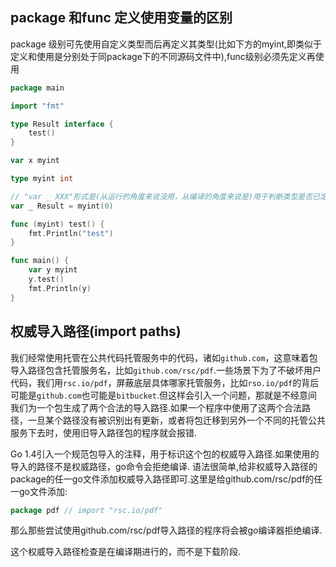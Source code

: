 ## package 和func 定义使用变量的区别

package 级别可先使用自定义类型而后再定义其类型(比如下方的myint,即类似于定义和使用是分别处于同package下的不同源码文件中),func级别必须先定义再使用
```go
package main

import "fmt"

type Result interface {
	test()
}

var x myint

type myint int

// "var _ XXX"形式是(从运行的角度来说没用，从编译的角度来说是)用于判断类型是否已定义或者是否已实现接口
var _ Result = myint(0)

func (myint) test() {
	fmt.Println("test")
}

func main() {
	var y myint
	y.test()
	fmt.Println(y)
}
```

## 权威导入路径(import paths)

我们经常使用托管在公共代码托管服务中的代码，诸如`github.com`，这意味着包导入路径包含托管服务名，比如`github.com/rsc/pdf`.一些场景下为了不破坏用户代码，我们用`rsc.io/pdf`，屏蔽底层具体哪家托管服务，比如`rso.io/pdf`的背后可能是`github.com`也可能是`bitbucket`.但这样会引入一个问题，那就是不经意间我们为一个包生成了两个合法的导入路径.如果一个程序中使用了这两个合法路径，一旦某个路径没有被识别出有更新，或者将包迁移到另外一个不同的托管公共服务下去时，使用旧导入路径包的程序就会报错.

Go 1.4引入一个规范包导入的注释，用于标识这个包的权威导入路径.如果使用的导入的路径不是权威路径，go命令会拒绝编译.
语法很简单,给非权威导入路径的package的任一go文件添加权威导入路径即可.这里是给github.com/rsc/pdf的任一go文件添加:

```go
package pdf // import "rsc.io/pdf"
```

那么那些尝试使用github.com/rsc/pdf导入路径的程序将会被go编译器拒绝编译.

这个权威导入路径检查是在编译期进行的，而不是下载阶段.
